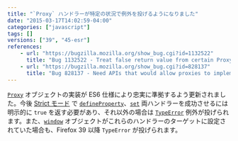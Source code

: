 ```yaml
---
title: "`Proxy` ハンドラーが特定の状況で例外を投げるようになりました"
date: "2015-03-17T14:02:59-04:00"
categories: ["javascript"]
tags: []
versions: ["39", "45-esr"]
references:
    - url: "https://bugzilla.mozilla.org/show_bug.cgi?id=1132522"
      title: "Bug 1132522 - Treat false return value from certain Proxy handler methods as failure"
    - url: "https://bugzilla.mozilla.org/show_bug.cgi?id=828137"
      title: "Bug 828137 - Need APIs that would allow proxies to implement Reject in spec terms"
---
```

[`Proxy`](https://developer.mozilla.org/docs/Web/JavaScript/Reference/Global_Objects/Proxy) オブジェクトの実装が ES6 仕様により忠実に準拠するよう更新されました。今後 [Strict モード](https://developer.mozilla.org/docs/Web/JavaScript/Reference/Strict_mode) で [`defineProperty`](https://developer.mozilla.org/docs/Web/JavaScript/Reference/Global_Objects/Proxy/handler/defineProperty)、[`set`](https://developer.mozilla.org/docs/Web/JavaScript/Reference/Global_Objects/Proxy/handler/set) 両ハンドラーを成功させるには明示的に `true` を返す必要があり、それ以外の場合は [`TypeError`](https://developer.mozilla.org/docs/Web/JavaScript/Reference/Global_Objects/TypeError) 例外が投げられます。また、[`window`](https://developer.mozilla.org/docs/Web/API/Window) オブジェクトがこれらのハンドラーのターゲットに設定されていた場合も、Firefox 39 以降 `TypeError` が投げられます。
